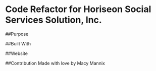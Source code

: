 # Code Refactor for Horiseon Social Services Solution, Inc. 

##Purpose


##Built With

##Website

##Contribution
Made with love by Macy Mannix
